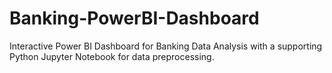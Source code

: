 # Banking-PowerBI-Dashboard
Interactive Power BI Dashboard for Banking Data Analysis with a supporting Python Jupyter Notebook for data preprocessing.
